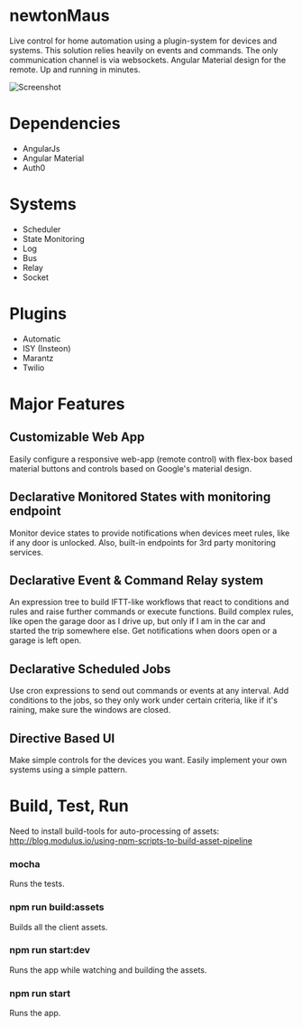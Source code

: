 # newtonMaus

Live control for home automation using a plugin-system for devices and systems.
This solution relies heavily on events and commands. The only communication channel 
is via websockets. Angular Material design for the remote. Up and running in minutes.

![Screenshot](http://i.imgur.com/BZc9t0X.png)

# Dependencies
* AngularJs
* Angular Material
* Auth0

# Systems
* Scheduler
* State Monitoring
* Log
* Bus
* Relay
* Socket

# Plugins
* Automatic
* ISY (Insteon)
* Marantz
* Twilio

# Major Features

## Customizable Web App
Easily configure a responsive web-app (remote control) with flex-box based material buttons and controls based on Google's material design.

## Declarative Monitored States with monitoring endpoint
Monitor device states to provide notifications when devices meet rules, like if any door
is unlocked. Also, built-in endpoints for 3rd party monitoring services.

## Declarative Event & Command Relay system
An expression tree to build IFTT-like workflows that react to conditions and rules and raise further
commands or execute functions. Build complex rules, like open the garage door as I drive up, but
only if I am in the car and started the trip somewhere else. Get notifications when doors open or a garage is left open.

## Declarative Scheduled Jobs
Use cron expressions to send out commands or events at any interval.
Add conditions to the jobs, so they only work under certain criteria, like
if it's raining, make sure the windows are closed.

## Directive Based UI
Make simple controls for the devices you want. Easily implement your own systems using a simple pattern.

# Build, Test, Run

Need to install build-tools for auto-processing of assets:
http://blog.modulus.io/using-npm-scripts-to-build-asset-pipeline

### mocha
Runs the tests.

### npm run build:assets
Builds all the client assets.

### npm run start:dev
Runs the app while watching and building the assets.

### npm run start
Runs the app.

